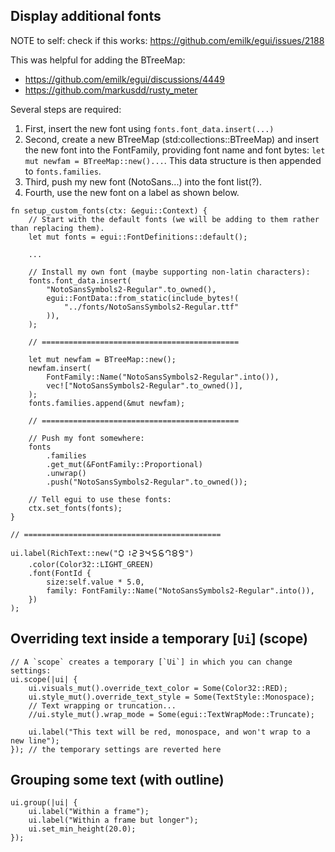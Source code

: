 ## Display additional fonts

NOTE to self: check if this works: https://github.com/emilk/egui/issues/2188 

This was helpful for adding the BTreeMap:

* https://github.com/emilk/egui/discussions/4449
* https://github.com/markusdd/rusty_meter

Several steps are required:

1. First, insert the new font using ```fonts.font_data.insert(...)```
2. Second, create a new BTreeMap (std:collections::BTreeMap) and insert the new font into the FontFamily, providing font name and font bytes: ```let mut newfam = BTreeMap::new()...```. This data structure is then appended to ```fonts.families```.
3. Third, push my new font (NotoSans...) into the font list(?).
4. Fourth, use the new font on a label as shown below.

```
fn setup_custom_fonts(ctx: &egui::Context) {
    // Start with the default fonts (we will be adding to them rather than replacing them).
    let mut fonts = egui::FontDefinitions::default();

    ...

    // Install my own font (maybe supporting non-latin characters):
    fonts.font_data.insert(
        "NotoSansSymbols2-Regular".to_owned(),
        egui::FontData::from_static(include_bytes!(
            "../fonts/NotoSansSymbols2-Regular.ttf"
        )),
    );

    // ============================================

    let mut newfam = BTreeMap::new();
    newfam.insert(
        FontFamily::Name("NotoSansSymbols2-Regular".into()),
        vec!["NotoSansSymbols2-Regular".to_owned()],
    );
    fonts.families.append(&mut newfam);

    // ============================================

    // Push my font somewhere:
    fonts
        .families
        .get_mut(&FontFamily::Proportional)
        .unwrap()
        .push("NotoSansSymbols2-Regular".to_owned());

    // Tell egui to use these fonts:
    ctx.set_fonts(fonts);
}

// ============================================

ui.label(RichText::new("🯰🯱🯲🯳🯴🯵🯶🯷🯸🯹")
    .color(Color32::LIGHT_GREEN)
    .font(FontId {
        size:self.value * 5.0,
        family: FontFamily::Name("NotoSansSymbols2-Regular".into()),
    })
);
```
## Overriding text inside a temporary [`Ui`] (scope)

```
// A `scope` creates a temporary [`Ui`] in which you can change settings:
ui.scope(|ui| {
    ui.visuals_mut().override_text_color = Some(Color32::RED);
    ui.style_mut().override_text_style = Some(TextStyle::Monospace);
    // Text wrapping or truncation...
    //ui.style_mut().wrap_mode = Some(egui::TextWrapMode::Truncate);

    ui.label("This text will be red, monospace, and won't wrap to a new line");
}); // the temporary settings are reverted here
```

## Grouping some text (with outline)

```
ui.group(|ui| {
    ui.label("Within a frame");
    ui.label("Within a frame but longer");
    ui.set_min_height(20.0);
});
```
